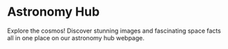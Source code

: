 # Astronomy Hub
Explore the cosmos! Discover stunning images and fascinating space facts all in one place on our astronomy hub webpage.
